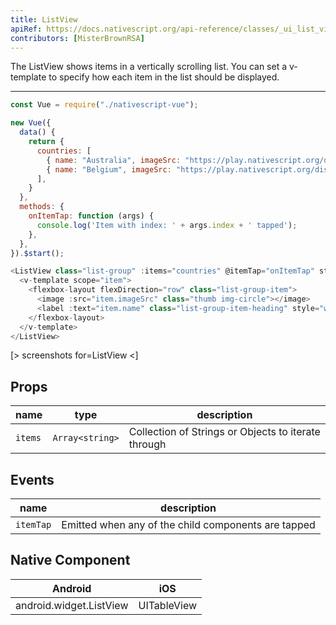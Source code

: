 ```yaml
---
title: ListView
apiRef: https://docs.nativescript.org/api-reference/classes/_ui_list_view_.listview
contributors: [MisterBrownRSA]
---
```


The ListView shows items in a vertically scrolling list. You can set a v-template to specify how each item in the list should be displayed.

---

```javascript
const Vue = require("./nativescript-vue");

new Vue({
  data() {
    return {
      countries: [
        { name: "Australia", imageSrc: "https://play.nativescript.org/dist/assets/img/flags/au.png" },
        { name: "Belgium", imageSrc: "https://play.nativescript.org/dist/assets/img/flags/be.png" },
      ],
    }
  },
  methods: {
    onItemTap: function (args) {
      console.log('Item with index: ' + args.index + ' tapped');
    },
  },
}).$start();

<ListView class="list-group" :items="countries" @itemTap="onItemTap" style="height:1250px">
  <v-template scope="item">
    <flexbox-layout flexDirection="row" class="list-group-item">
      <image :src="item.imageSrc" class="thumb img-circle"></image>
      <label :text="item.name" class="list-group-item-heading" style="width: 60%"></label>
    </flexbox-layout>
  </v-template>
</ListView>
```

[> screenshots for=ListView <]


## Props

| name | type | description |
|------|------|-------------|
| `items` | `Array<string>` | Collection of Strings or Objects to iterate through

## Events

| name | description |
|------|-------------|
| `itemTap`| Emitted when any of the child components are tapped

## Native Component
| Android | iOS |
|---------|-----|
| android.widget.ListView | UITableView